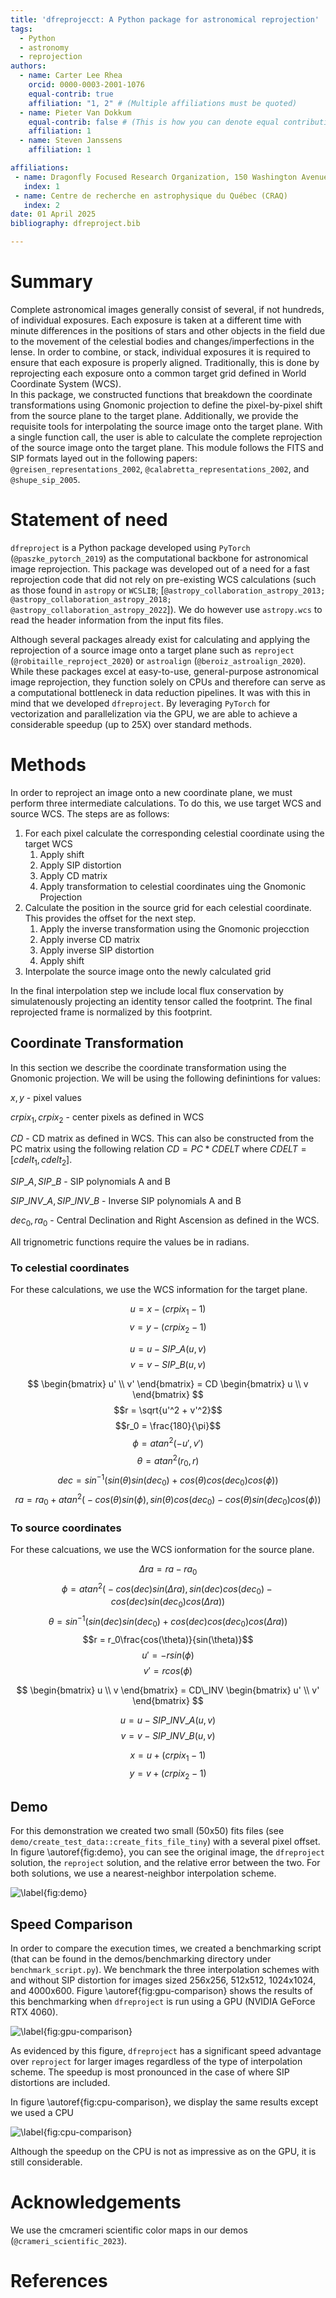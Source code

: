 ```yaml
---
title: 'dfreprojecct: A Python package for astronomical reprojection'
tags:
  - Python
  - astronomy
  - reprojection
authors:
  - name: Carter Lee Rhea
    orcid: 0000-0003-2001-1076
    equal-contrib: true
    affiliation: "1, 2" # (Multiple affiliations must be quoted)
  - name: Pieter Van Dokkum
    equal-contrib: false # (This is how you can denote equal contributions between multiple authors)
    affiliation: 1
  - name: Steven Janssens
    affiliation: 1

affiliations:
 - name: Dragonfly Focused Research Organization, 150 Washington Avenue, Santa Fe, 87501, NM, USA
   index: 1
 - name: Centre de recherche en astrophysique du Québec (CRAQ)
   index: 2
date: 01 April 2025
bibliography: dfreproject.bib

---
```


# Summary
Complete astronomical images generally consist of several, if not hundreds, of individual exposures. Each exposure is taken at 
a different time with minute differences in the positions of stars and other objects in the field due to the movement of the celestial bodies and changes/imperfections in the lense.
In order to combine, or stack, individual exposures it is required to ensure that each exposure is properly aligned. 
Traditionally, this is done by reprojecting each exposure onto a common target grid defined in World Coordinate System (WCS).  
In this package, we constructed functions that breakdown the coordinate transformations using Gnomonic projection to define 
the pixel-by-pixel shift from the source plane to the target plane. Additionally, we provide the requisite tools for interpolating the source image onto the target plane.
With a single function call, the user is able to calculate the complete reprojection of the source image onto the target plane.
This module follows the FITS and SIP formats layed out in the following papers: `@greisen_representations_2002`, `@calabretta_representations_2002`, and `@shupe_sip_2005`.


# Statement of need

`dfreproject` is a Python package developed using `PyTorch` (`@paszke_pytorch_2019`) as the computational backbone for astronomical image reprojection.
This package was developed out of a need for a fast reprojection code that did not rely on pre-existing WCS calculations (such as those found in `astropy` or `WCSLIB`; [`@astropy_collaboration_astropy_2013; @astropy_collaboration_astropy_2018; @astropy_collaboration_astropy_2022`]).
We do however use `astropy.wcs` to read the header information from the input fits files. 

Although several packages already exist for calculating and applying the reprojection of a source image onto a target plane such as 
`reproject` (`@robitaille_reproject_2020`) or `astroalign` (`@beroiz_astroalign_2020`). 
While these packages excel at easy-to-use, general-purpose astronomical image reprojection, they function solely on CPUs and therefore can serve as a computational bottleneck in data reduction pipelines.
It was with this in mind that we developed `dfreproject`. By leveraging `PyTorch` for vectorization and parallelization via the GPU,
we are able to achieve a considerable speedup (up to 25X) over standard methods.





# Methods
In order to reproject an image onto a new coordinate plane, we must perform three intermediate calculations. 
To do this, we use target WCS and source WCS. The steps are as follows:
1. For each pixel calculate the corresponding celestial coordinate using the target WCS
   1. Apply shift
   2. Apply SIP distortion
   3. Apply CD matrix
   4. Apply transformation to celestial coordinates uing the Gnomonic Projection
2. Calculate the position in the source grid for each celestial coordinate. This provides the offset for the next step.
   1. Apply the inverse transformation using the Gnomonic projecction
   2. Apply inverse CD matrix
   3. Apply inverse SIP distortion
   4. Apply shift
3. Interpolate the source image onto the newly calculated grid 

In the final interpolation step we include local flux conservation by simulatenously projecting an identity tensor called the footprint.
The final reprojected frame is normalized by this footprint.

## Coordinate Transformation
In this section we describe the coordinate transformation using the Gnomonic projection.
We will be using the following definintions for values: 

$x,y$ - pixel values

$crpix_1, crpix_2$ - center pixels as defined in WCS

$CD$ - CD matrix as defined in WCS. This can also be constructed from  the PC matrix using the following relation $CD = PC * CDELT$ where $CDELT=[cdelt_1, cdelt_2]$.

$SIP\_A, SIP\_B$ - SIP polynomials A and B 

$SIP\_INV\_A, SIP\_INV\_B$ - Inverse SIP polynomials A and B

$dec_0, ra_0$ - Central Declination and Right Ascension as defined in the WCS.


All trignometric functions require the values be in radians.

### To celestial coordinates
For these calculations, we use the WCS information for the target plane.

$$u = x - (crpix_1 - 1) $$
$$v = y - (crpix_2 -1) $$

$$u = u - SIP\_A(u, v)$$
$$v = v - SIP\_B(u,v)$$

$$
\begin{bmatrix}
u' \\
v'
\end{bmatrix}
 = CD 
\begin{bmatrix}
u \\
v
\end{bmatrix}
$$
$$r = \sqrt{u'^2 + v'^2}$$
$$r_0 = \frac{180}{\pi}$$
$$\phi = atan^2(-u', v')$$
$$\theta = atan^2(r_0, r) $$
$$dec = sin^{-1}\Big( sin(\theta)sin(dec_0) + cos(\theta)cos(dec_0)cos(\phi) \Big) $$
$$ra = ra_0 + atan^2\Big( -cos(\theta)sin(\phi), sin(\theta)cos(dec_0)-cos(\theta)sin(dec_0)cos(\phi) \Big) $$


### To source coordinates
For these calcuations, we use the WCS ionformation for the source plane.

$$\Delta ra = ra - ra_0$$
$$\phi = atan^2\Big(-cos(dec)sin(\Delta ra), sin(dec)cos(dec_0)-cos(dec)sin(dec_0)cos(\Delta ra) \Big) $$
$$\theta = sin^{-1}\Big( sin(dec)sin(dec_0) + cos(dec)cos(dec_0)cos(\Delta ra) \Big) $$
$$r = r_0\frac{cos(\theta)}{sin(\theta)}$$
$$u' = -rsin(\phi) $$
$$v' = rcos(\phi)$$



$$
\begin{bmatrix}
u \\
v
\end{bmatrix}
 = CD\_INV
\begin{bmatrix}
u' \\
v'
\end{bmatrix}
$$

$$u = u - SIP\_INV\_A(u, v)$$
$$v = v - SIP\_INV\_B(u, v)$$

$$x = u + (crpix_1 - 1)$$
$$y = v + (crpix_2 - 1)$$

## Demo
For this demonstration we created two small (50x50) fits files (see `demo/create_test_data::create_fits_file_tiny`) with a several pixel offset.
In figure \autoref{fig:demo}, you can see the original image, the `dfreproject` solution, the `reproject` solution, and the relative error between the two.
For both solutions, we use a nearest-neighbor interpolation scheme.


![\label{fig:demo}](demo/comparison.png)


## Speed Comparison
In order to compare the execution times, we created a benchmarking script (that can be found in the demos/benchmarking directory under `benchmark_script.py`).
We benchmark the three interpolation schemes with and without SIP distortion for images sized 256x256, 512x512, 1024x1024, and 4000x600.
Figure \autoref{fig:gpu-comparison} shows the results of this benchmarking when `dfreproject` is run using a GPU (NVIDIA GeForce RTX 4060).


![\label{fig:gpu-comparison}](demo/benchmarking/sip_comparison_line_gpu.png)


As evidenced by this figure, `dfreproject` has a significant speed advantage over `reproject` for larger images regardless of the type of interpolation scheme. 
The speedup is most pronounced in the case of where SIP distortions are included.

In figure \autoref{fig:cpu-comparison}, we display the same results except we used a CPU 


![\label{fig:cpu-comparison}](demo/benchmarking/sip_comparison_line_cpu.png)


Although the speedup on the CPU is not as impressive as on the GPU, it is still considerable.
# Acknowledgements

We use the cmcrameri scientific color maps in our demos (`@crameri_scientific_2023`).

# References